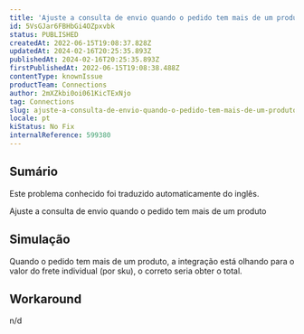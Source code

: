 ```yaml
---
title: 'Ajuste a consulta de envio quando o pedido tem mais de um produto - Centauro'
id: 5VsGJar6FBHbGi4OZpxvbk
status: PUBLISHED
createdAt: 2022-06-15T19:08:37.828Z
updatedAt: 2024-02-16T20:25:35.893Z
publishedAt: 2024-02-16T20:25:35.893Z
firstPublishedAt: 2022-06-15T19:08:38.488Z
contentType: knownIssue
productTeam: Connections
author: 2mXZkbi0oi061KicTExNjo
tag: Connections
slug: ajuste-a-consulta-de-envio-quando-o-pedido-tem-mais-de-um-produto-centauro
locale: pt
kiStatus: No Fix
internalReference: 599380
---
```


## Sumário

<div class="alert alert-info">
  <p>Este problema conhecido foi traduzido automaticamente do inglês.</p>
</div>


Ajuste a consulta de envio quando o pedido tem mais de um produto



## Simulação


Quando o pedido tem mais de um produto, a integração está olhando para o valor do frete individual (por sku), o correto seria obter o total.



## Workaround


n/d

